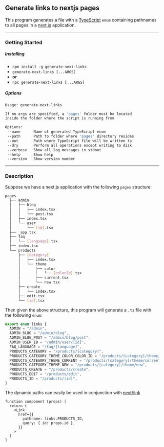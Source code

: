 ## Generate links to nextjs pages

This program generates a file with a [TypeScript](https://www.typescriptlang.org/) `enum` containing pathnames to all pages in a [next.js](https://nextjs.org/) application.

---

### Getting Started

##### Installing

- `npm install -g generate-next-links`
- `generate-next-links [...ARGS]`
- **or**
- `npx generate-next-links [...ARGS]`

##### Options

```sh
Usage: generate-next-links

If no args are specified, a 'pages' folder must be located
inside the folder where the script is running from

Options:
 --name      Name of generated TypeScript enum
 --path      Path to folder where 'pages' directory resides
 --out       Path where TypeScript file will be written to
 --dry       Perform all operations except writing to disk
 --verbose   Show all log messages in stdout
 --help      Show help
 --version   Show version number
```

---

### Description

Suppose we have a next.js application with the following `pages` structure:

```sh
pages
  ├── admin
  │   ├── blog
  │   │   ├── index.tsx
  │   │   └── post.tsx
  │   ├── index.tsx
  │   └── user
  │       └── [id].tsx
  ├── _app.tsx
  ├── faq
  │   └── [language].tsx
  ├── index.tsx
  └── products
      ├── [category]
      │   ├── index.tsx
      │   └── theme
      │       ├── color
      │       │   └── [colorId].tsx
      │       ├── current.tsx
      │       └── new.tsx
      ├── create
      │   └── index.tsx
      ├── edit.tsx
      └── [id].tsx
```

Then given the above structure, this program will generate a `.ts` file with the following `enum`:

```ts
export enum links {
  ADMIN = "/admin",
  ADMIN_BLOG = "/admin/blog",
  ADMIN_BLOG_POST = "/admin/blog/post",
  ADMIN_USER_ID = "/admin/user/[id]",
  FAQ_LANGUAGE = "/faq/[language]",
  PRODUCTS_CATEGORY = "/products/[category]",
  PRODUCTS_CATEGORY_THEME_COLOR_COLOR_ID = "/products/[category]/theme/color/[colorId]",
  PRODUCTS_CATEGORY_THEME_CURRENT = "/products/[category]/theme/current",
  PRODUCTS_CATEGORY_THEME_NEW = "/products/[category]/theme/new",
  PRODUCTS_CREATE = "/products/create",
  PRODUCTS_EDIT = "/products/edit",
  PRODUCTS_ID = "/products/[id]",
}
```

The dynamic paths can easily be used in conjunction with [next/link](https://nextjs.org/docs/api-reference/next/link#with-url-object)

```tsx
function component (props) {
  return (
    <Link
      href={{
        pathname: links.PRODUCTS_ID,
        query: { id: props.id },
      }}
    >
  )
}
```

